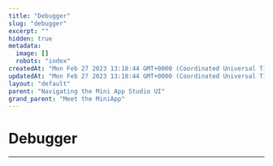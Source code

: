 ```yaml
---
title: "Debugger"
slug: "debugger"
excerpt: ""
hidden: true
metadata: 
  image: []
  robots: "index"
createdAt: "Mon Feb 27 2023 13:18:44 GMT+0000 (Coordinated Universal Time)"
updatedAt: "Mon Feb 27 2023 13:18:44 GMT+0000 (Coordinated Universal Time)"
layout: "default"
parent: "Navigating the Mini App Studio UI"
grand_parent: "Meet the MiniApp"
---
```

# Debugger 
*** 
